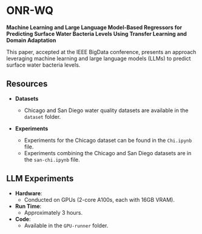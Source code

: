 # ONR-WQ  
**Machine Learning and Large Language Model-Based Regressors for Predicting Surface Water Bacteria Levels Using Transfer Learning and Domain Adaptation**  

This paper, accepted at the IEEE BigData conference, presents an approach leveraging machine learning and large language models (LLMs) to predict surface water bacteria levels.  

## Resources  
- **Datasets**  
  - Chicago and San Diego water quality datasets are available in the `dataset` folder.  

- **Experiments**  
  - Experiments for the Chicago dataset can be found in the `Chi.ipynb` file.  
  - Experiments combining the Chicago and San Diego datasets are in the `san-chi.ipynb` file.  

## LLM Experiments  
- **Hardware**:  
  - Conducted on GPUs (2-core A100s, each with 16GB VRAM).  
- **Run Time**:  
  - Approximately 3 hours.  
- **Code**:  
  - Available in the `GPU-runner` folder.  
